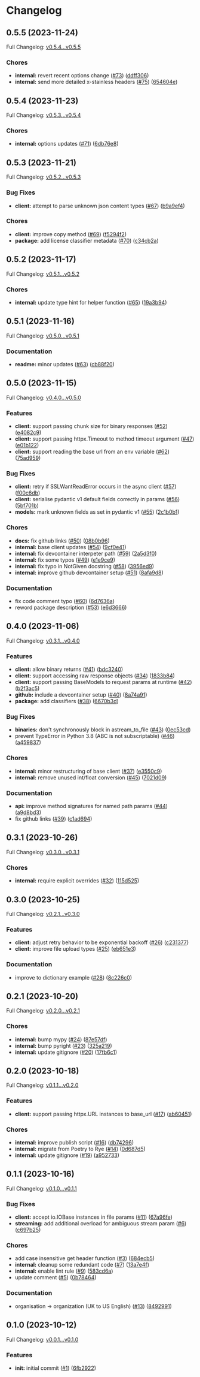# Changelog

## 0.5.5 (2023-11-24)

Full Changelog: [v0.5.4...v0.5.5](https://github.com/anthropics/anthropic-bedrock-python/compare/v0.5.4...v0.5.5)

### Chores

* **internal:** revert recent options change ([#73](https://github.com/anthropics/anthropic-bedrock-python/issues/73)) ([ddff306](https://github.com/anthropics/anthropic-bedrock-python/commit/ddff3062dde2e0a40856a7fb3d892a41ac19c09e))
* **internal:** send more detailed x-stainless headers ([#75](https://github.com/anthropics/anthropic-bedrock-python/issues/75)) ([654604e](https://github.com/anthropics/anthropic-bedrock-python/commit/654604eb04a6e85b402c4c3712a26fa738582ff6))

## 0.5.4 (2023-11-23)

Full Changelog: [v0.5.3...v0.5.4](https://github.com/anthropics/anthropic-bedrock-python/compare/v0.5.3...v0.5.4)

### Chores

* **internal:** options updates ([#71](https://github.com/anthropics/anthropic-bedrock-python/issues/71)) ([6db76e8](https://github.com/anthropics/anthropic-bedrock-python/commit/6db76e8a08aec42e5236320e5c9063f4b393289a))

## 0.5.3 (2023-11-21)

Full Changelog: [v0.5.2...v0.5.3](https://github.com/anthropics/anthropic-bedrock-python/compare/v0.5.2...v0.5.3)

### Bug Fixes

* **client:** attempt to parse unknown json content types ([#67](https://github.com/anthropics/anthropic-bedrock-python/issues/67)) ([b9a9ef4](https://github.com/anthropics/anthropic-bedrock-python/commit/b9a9ef45c2212f8f33378cfd52f2dca8c50c5547))


### Chores

* **client:** improve copy method ([#69](https://github.com/anthropics/anthropic-bedrock-python/issues/69)) ([f5294f2](https://github.com/anthropics/anthropic-bedrock-python/commit/f5294f21be89771e5ee0b6c4713052e50143fffa))
* **package:** add license classifier metadata ([#70](https://github.com/anthropics/anthropic-bedrock-python/issues/70)) ([c34cb2a](https://github.com/anthropics/anthropic-bedrock-python/commit/c34cb2ab8356abca2bb0b2ad4e83fa89900d3546))

## 0.5.2 (2023-11-17)

Full Changelog: [v0.5.1...v0.5.2](https://github.com/anthropics/anthropic-bedrock-python/compare/v0.5.1...v0.5.2)

### Chores

* **internal:** update type hint for helper function ([#65](https://github.com/anthropics/anthropic-bedrock-python/issues/65)) ([19a3b94](https://github.com/anthropics/anthropic-bedrock-python/commit/19a3b9412d66b46c0e004221a1000a2109f861f0))

## 0.5.1 (2023-11-16)

Full Changelog: [v0.5.0...v0.5.1](https://github.com/anthropics/anthropic-bedrock-python/compare/v0.5.0...v0.5.1)

### Documentation

* **readme:** minor updates ([#63](https://github.com/anthropics/anthropic-bedrock-python/issues/63)) ([cb88f20](https://github.com/anthropics/anthropic-bedrock-python/commit/cb88f20313433ba7a6f68fc81c1e81f5670ed6e7))

## 0.5.0 (2023-11-15)

Full Changelog: [v0.4.0...v0.5.0](https://github.com/anthropics/anthropic-bedrock-python/compare/v0.4.0...v0.5.0)

### Features

* **client:** support passing chunk size for binary responses ([#52](https://github.com/anthropics/anthropic-bedrock-python/issues/52)) ([e4082c9](https://github.com/anthropics/anthropic-bedrock-python/commit/e4082c9a2f7b7f48153623a36ff013d23e977b4c))
* **client:** support passing httpx.Timeout to method timeout argument ([#47](https://github.com/anthropics/anthropic-bedrock-python/issues/47)) ([e01b122](https://github.com/anthropics/anthropic-bedrock-python/commit/e01b122d2abac7005439ad258e69636f2e1b5082))
* **client:** support reading the base url from an env variable ([#62](https://github.com/anthropics/anthropic-bedrock-python/issues/62)) ([75ad959](https://github.com/anthropics/anthropic-bedrock-python/commit/75ad959130819ebe65d53755870198c755bd1a53))


### Bug Fixes

* **client:** retry if SSLWantReadError occurs in the async client ([#57](https://github.com/anthropics/anthropic-bedrock-python/issues/57)) ([f00c6db](https://github.com/anthropics/anthropic-bedrock-python/commit/f00c6dbc25da426d05adf2013843b7911bc9df49))
* **client:** serialise pydantic v1 default fields correctly in params ([#56](https://github.com/anthropics/anthropic-bedrock-python/issues/56)) ([5bf701b](https://github.com/anthropics/anthropic-bedrock-python/commit/5bf701bbdde40bd50a3756093e45da6fedd21ada))
* **models:** mark unknown fields as set in pydantic v1 ([#55](https://github.com/anthropics/anthropic-bedrock-python/issues/55)) ([2c1b0b1](https://github.com/anthropics/anthropic-bedrock-python/commit/2c1b0b12b6e5c41324f8a68f4698c3012861315c))


### Chores

* **docs:** fix github links ([#50](https://github.com/anthropics/anthropic-bedrock-python/issues/50)) ([08b0b96](https://github.com/anthropics/anthropic-bedrock-python/commit/08b0b96adb225b2affd53930aedfc575f9b613fc))
* **internal:** base client updates ([#54](https://github.com/anthropics/anthropic-bedrock-python/issues/54)) ([9cf0e41](https://github.com/anthropics/anthropic-bedrock-python/commit/9cf0e4186cf7499709060f8a543bb458a8b547d2))
* **internal:** fix devcontainer interpeter path ([#59](https://github.com/anthropics/anthropic-bedrock-python/issues/59)) ([2a5d3f0](https://github.com/anthropics/anthropic-bedrock-python/commit/2a5d3f0ee7997a9a16a99f1b3fe08bc298c6a404))
* **internal:** fix some typos ([#49](https://github.com/anthropics/anthropic-bedrock-python/issues/49)) ([e1e9ce9](https://github.com/anthropics/anthropic-bedrock-python/commit/e1e9ce96be9f6c7848bc0087a5f48f8851516ed3))
* **internal:** fix typo in NotGiven docstring ([#58](https://github.com/anthropics/anthropic-bedrock-python/issues/58)) ([3956ed9](https://github.com/anthropics/anthropic-bedrock-python/commit/3956ed9744c8b9b58f6252f81c09a87f87e332ff))
* **internal:** improve github devcontainer setup ([#51](https://github.com/anthropics/anthropic-bedrock-python/issues/51)) ([8afa9d8](https://github.com/anthropics/anthropic-bedrock-python/commit/8afa9d82390922d015df7ae31350e3593913e4d2))


### Documentation

* fix code comment typo ([#60](https://github.com/anthropics/anthropic-bedrock-python/issues/60)) ([6d7636a](https://github.com/anthropics/anthropic-bedrock-python/commit/6d7636a6b982f67814548ad0f0af90767d427a30))
* reword package description ([#53](https://github.com/anthropics/anthropic-bedrock-python/issues/53)) ([e6d3666](https://github.com/anthropics/anthropic-bedrock-python/commit/e6d3666e26f16ffd3cb1d45bd8caf7476bd38b36))

## 0.4.0 (2023-11-06)

Full Changelog: [v0.3.1...v0.4.0](https://github.com/anthropics/anthropic-bedrock-python/compare/v0.3.1...v0.4.0)

### Features

* **client:** allow binary returns ([#41](https://github.com/anthropics/anthropic-bedrock-python/issues/41)) ([bdc3240](https://github.com/anthropics/anthropic-bedrock-python/commit/bdc3240984f4826fd5a50ce9b7857b65e398ef04))
* **client:** support accessing raw response objects ([#34](https://github.com/anthropics/anthropic-bedrock-python/issues/34)) ([1833b84](https://github.com/anthropics/anthropic-bedrock-python/commit/1833b8487950a2628b87cac62813b3feadad7261))
* **client:** support passing BaseModels to request params at runtime ([#42](https://github.com/anthropics/anthropic-bedrock-python/issues/42)) ([b2f3ac5](https://github.com/anthropics/anthropic-bedrock-python/commit/b2f3ac5af7dd87d24cdb291c25f2cdfcbf916e59))
* **github:** include a devcontainer setup ([#40](https://github.com/anthropics/anthropic-bedrock-python/issues/40)) ([8a74a91](https://github.com/anthropics/anthropic-bedrock-python/commit/8a74a9189761979b93ba9bcfb1ac4a36b1f858ba))
* **package:** add classifiers ([#38](https://github.com/anthropics/anthropic-bedrock-python/issues/38)) ([6670b3d](https://github.com/anthropics/anthropic-bedrock-python/commit/6670b3daf849498a5937d74ca4a894d54767e28d))


### Bug Fixes

* **binaries:** don't synchronously block in astream_to_file ([#43](https://github.com/anthropics/anthropic-bedrock-python/issues/43)) ([0ec53cd](https://github.com/anthropics/anthropic-bedrock-python/commit/0ec53cdfcdfd0ba63725233a4dfe88608eaaa22e))
* prevent TypeError in Python 3.8 (ABC is not subscriptable) ([#46](https://github.com/anthropics/anthropic-bedrock-python/issues/46)) ([a459837](https://github.com/anthropics/anthropic-bedrock-python/commit/a4598370b3949b10099377555c3cbb14ca222e75))


### Chores

* **internal:** minor restructuring of base client ([#37](https://github.com/anthropics/anthropic-bedrock-python/issues/37)) ([e3550c9](https://github.com/anthropics/anthropic-bedrock-python/commit/e3550c97d898c2049ffe067fbfa4ff6025e1d03d))
* **internal:** remove unused int/float conversion ([#45](https://github.com/anthropics/anthropic-bedrock-python/issues/45)) ([7021d09](https://github.com/anthropics/anthropic-bedrock-python/commit/7021d098706d88a7a62b80f6ca9a0d66219e757f))


### Documentation

* **api:** improve method signatures for named path params ([#44](https://github.com/anthropics/anthropic-bedrock-python/issues/44)) ([a9d8bd3](https://github.com/anthropics/anthropic-bedrock-python/commit/a9d8bd392bb5f465dfd760a58f6fd8e3ab6e07cb))
* fix github links ([#39](https://github.com/anthropics/anthropic-bedrock-python/issues/39)) ([c1ad694](https://github.com/anthropics/anthropic-bedrock-python/commit/c1ad69475e65788cf5524a4a2b3df6a858176f95))

## 0.3.1 (2023-10-26)

Full Changelog: [v0.3.0...v0.3.1](https://github.com/anthropics/anthropic-bedrock-python/compare/v0.3.0...v0.3.1)

### Chores

* **internal:** require explicit overrides ([#32](https://github.com/anthropics/anthropic-bedrock-python/issues/32)) ([115d525](https://github.com/anthropics/anthropic-bedrock-python/commit/115d525202d0e3c04b604c597b496da7013149ea))

## 0.3.0 (2023-10-25)

Full Changelog: [v0.2.1...v0.3.0](https://github.com/anthropics/anthropic-bedrock-python/compare/v0.2.1...v0.3.0)

### Features

* **client:** adjust retry behavior to be exponential backoff ([#26](https://github.com/anthropics/anthropic-bedrock-python/issues/26)) ([c231377](https://github.com/anthropics/anthropic-bedrock-python/commit/c231377ea175f6dba3376d8dfb2e236ac51d1547))
* **client:** improve file upload types ([#25](https://github.com/anthropics/anthropic-bedrock-python/issues/25)) ([eb651e3](https://github.com/anthropics/anthropic-bedrock-python/commit/eb651e349b956f19f328421a3b55b10860ab53d3))


### Documentation

* improve to dictionary example ([#28](https://github.com/anthropics/anthropic-bedrock-python/issues/28)) ([8c226c0](https://github.com/anthropics/anthropic-bedrock-python/commit/8c226c01eb808e95a2e562858690b140b22ad893))

## 0.2.1 (2023-10-20)

Full Changelog: [v0.2.0...v0.2.1](https://github.com/anthropics/anthropic-bedrock-python/compare/v0.2.0...v0.2.1)

### Chores

* **internal:** bump mypy ([#24](https://github.com/anthropics/anthropic-bedrock-python/issues/24)) ([87e57df](https://github.com/anthropics/anthropic-bedrock-python/commit/87e57df17f9811118d85c1ff6dd963a1aed08262))
* **internal:** bump pyright ([#23](https://github.com/anthropics/anthropic-bedrock-python/issues/23)) ([325a219](https://github.com/anthropics/anthropic-bedrock-python/commit/325a2192c8f70ec7dc56390df7e743b7dbd3bfcd))
* **internal:** update gitignore ([#20](https://github.com/anthropics/anthropic-bedrock-python/issues/20)) ([17fb6c1](https://github.com/anthropics/anthropic-bedrock-python/commit/17fb6c121eaf144b3ee448eea78bd55cbd3c1253))

## 0.2.0 (2023-10-18)

Full Changelog: [v0.1.1...v0.2.0](https://github.com/anthropics/anthropic-bedrock-python/compare/v0.1.1...v0.2.0)

### Features

* **client:** support passing httpx.URL instances to base_url ([#17](https://github.com/anthropics/anthropic-bedrock-python/issues/17)) ([ab60451](https://github.com/anthropics/anthropic-bedrock-python/commit/ab60451e4f104e7739ce5e483ebfe40da9ea0d3e))


### Chores

* **internal:** improve publish script ([#16](https://github.com/anthropics/anthropic-bedrock-python/issues/16)) ([db74296](https://github.com/anthropics/anthropic-bedrock-python/commit/db74296def9f9f9e8c13ef4c12bf0d8e3715c209))
* **internal:** migrate from Poetry to Rye ([#14](https://github.com/anthropics/anthropic-bedrock-python/issues/14)) ([0d687d5](https://github.com/anthropics/anthropic-bedrock-python/commit/0d687d53670e3ebfc1f87f6160d46777ab249475))
* **internal:** update gitignore ([#19](https://github.com/anthropics/anthropic-bedrock-python/issues/19)) ([a952733](https://github.com/anthropics/anthropic-bedrock-python/commit/a952733553b70bdbabc0f6a09b5d5a5578ac50ca))

## 0.1.1 (2023-10-16)

Full Changelog: [v0.1.0...v0.1.1](https://github.com/anthropics/anthropic-bedrock-python/compare/v0.1.0...v0.1.1)

### Bug Fixes

* **client:** accept io.IOBase instances in file params ([#11](https://github.com/anthropics/anthropic-bedrock-python/issues/11)) ([67a96fe](https://github.com/anthropics/anthropic-bedrock-python/commit/67a96fe42022d4406c1eac96b4d3eae52ca2a6db))
* **streaming:** add additional overload for ambiguous stream param ([#6](https://github.com/anthropics/anthropic-bedrock-python/issues/6)) ([c697b25](https://github.com/anthropics/anthropic-bedrock-python/commit/c697b25f7c62b455bc865a06946a4fdd57f37f73))


### Chores

* add case insensitive get header function ([#3](https://github.com/anthropics/anthropic-bedrock-python/issues/3)) ([684ecb5](https://github.com/anthropics/anthropic-bedrock-python/commit/684ecb5cf6e77e759a3bad6eb2157894727e0e00))
* **internal:** cleanup some redundant code ([#7](https://github.com/anthropics/anthropic-bedrock-python/issues/7)) ([13a7e4f](https://github.com/anthropics/anthropic-bedrock-python/commit/13a7e4f5b4afc12a4a35547510ea074783ccf01a))
* **internal:** enable lint rule ([#9](https://github.com/anthropics/anthropic-bedrock-python/issues/9)) ([583cd6a](https://github.com/anthropics/anthropic-bedrock-python/commit/583cd6a8048b2798839792ba5809ea014d4a8ce4))
* update comment ([#5](https://github.com/anthropics/anthropic-bedrock-python/issues/5)) ([0b78464](https://github.com/anthropics/anthropic-bedrock-python/commit/0b78464abbd838b134e947d7a39a2a569d83a1f8))


### Documentation

* organisation -&gt; organization (UK to US English) ([#13](https://github.com/anthropics/anthropic-bedrock-python/issues/13)) ([8492991](https://github.com/anthropics/anthropic-bedrock-python/commit/849299143898bfda627dfa940eed43e09a7dfcc7))

## 0.1.0 (2023-10-12)

Full Changelog: [v0.0.1...v0.1.0](https://github.com/anthropics/anthropic-bedrock-python/compare/v0.0.1...v0.1.0)

### Features

* **init:** initial commit ([#1](https://github.com/anthropics/anthropic-bedrock-python/issues/1)) ([6fb2922](https://github.com/anthropics/anthropic-bedrock-python/commit/6fb29226c2fbf2c4303746a6f9e13ba48600e0e4))
